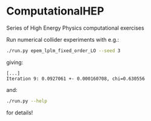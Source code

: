 # ComputationalHEP
Series of High Energy Physics computational exercises

Run numerical collider experiments with e.g.:

```bash
./run.py epem_lplm_fixed_order_LO --seed 3
```
giving:
```
[...]
Iteration 9: 0.0927061 +- 0.000160708, chi=0.630556
```

and:
```bash
./run.py --help
```

for details!
